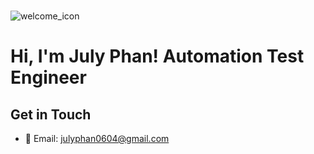 #  
![welcome_icon](https://github.com/julyphan/julyphan/assets/161924107/4b91891a-ac72-49bc-af54-e7ec7f27d19d)
<h1>  
Hi, I'm July Phan!  
Automation Test Engineer
</h1>

## Get in Touch
- 📧 Email: [julyphan0604@gmail.com](julyphan0604@gmail.com)


<!---
julyphan/julyphan is a ✨ special ✨ repository because its `README.md` (this file) appears on your GitHub profile.
You can click the Preview link to take a look at your changes.
--->
